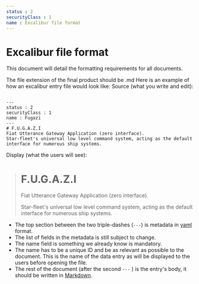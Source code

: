 ```yaml
---
status : 2
securityClass : 1
name : Excalibur file format
---
```

# Excalibur file format

This document will detail the formatting requirements for all documents.

The file extension of the final product should be .md
Here is an example of how an excalibur entry file would look like:
Source (what you write and edit):
```

---
status : 2
securityClass : 1
name : Fugazi
---
# F.U.G.A.Z.I
Fiat Utterance Gateway Application (zero interface).
Star-fleet's universal low level command system, acting as the default interface for numerous ship systems.
```

Display (what the users will see):

> # F.U.G.A.Z.I
>
> Fiat Utterance Gateway Application (zero interface).
> 
> Star-fleet's universal low level command system, acting as the default interface for numerous ship systems.


 - The top section between the two triple-dashes (`---`) is metadata in [yaml](http://www.yaml.org/start.html) format. 
 - The list of fields in the metadata is still subject to change. 
 - The name field is something we already know is mandatory.
 - The name has to be a unique ID and be as relevant as possible to the document. This is the name of the data entry as will be displayed to the users before opening the file.
 - The rest of the document (after the second `---` ) is the entry's body, it should be written in [Markdown](https://github.com/adam-p/markdown-here/wiki/Markdown-Cheatsheet).
